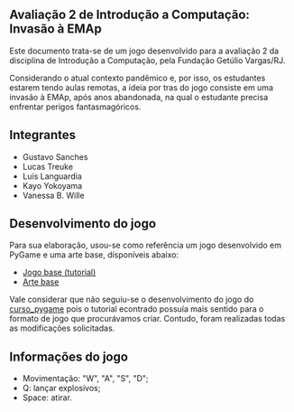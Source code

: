 ## Avaliação 2 de Introdução a Computação: Invasão à EMAp
Este documento trata-se de um jogo desenvolvido para a avaliação 2 da disciplina de Introdução a Computação, pela Fundação Getúlio Vargas/RJ. 

Considerando o atual contexto pandêmico e, por isso, os estudantes estarem tendo aulas remotas, a ideia por tras do jogo consiste em uma invasão à EMAp, após anos abandonada, na qual o estudante precisa enfrentar perigos fantasmagóricos.

## Integrantes
- Gustavo Sanches
- Lucas Treuke
- Luís Languardia
- Kayo Yokoyama
- Vanessa B. Wille

## Desenvolvimento do jogo
Para sua elaboração, usou-se como referência um jogo desenvolvido em PyGame e uma arte base, dísponíveis abaixo:
- [Jogo base (tutorial)](https://github.com/russs123/Shooter)
- [Arte base](https://www.kenney.nl/assets/platformer-art-pixel-redux)

Vale considerar que não seguiu-se o desenvolvimento do jogo do [curso_pygame](https://github.com/fccoelho/curso_pygame) pois o tutorial econtrado possuía mais sentido para o formato de jogo que procurávamos criar. Contudo, foram realizadas todas as modificações solicitadas.

## Informações do jogo
- Movimentação: "W", "A", "S", "D";
- Q: lançar explosivos; 
- Space: atirar.
